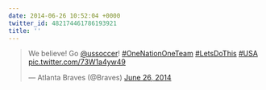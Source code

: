 ```yaml
---
date: 2014-06-26 10:52:04 +0000
twitter_id: 482174461786193921
title: ''
---
```


<blockquote class="twitter-tweet"><p lang="en" dir="ltr">We believe! Go <a href="https://twitter.com/ussoccer?ref_src=twsrc%5Etfw">@ussoccer</a>! <a href="https://twitter.com/hashtag/OneNationOneTeam?src=hash&amp;ref_src=twsrc%5Etfw">#OneNationOneTeam</a> <a href="https://twitter.com/hashtag/LetsDoThis?src=hash&amp;ref_src=twsrc%5Etfw">#LetsDoThis</a> <a href="https://twitter.com/hashtag/USA?src=hash&amp;ref_src=twsrc%5Etfw">#USA</a> <a href="http://t.co/73W1a4yw49">pic.twitter.com/73W1a4yw49</a></p>&mdash; Atlanta Braves (@Braves) <a href="https://twitter.com/Braves/status/482168145495740416?ref_src=twsrc%5Etfw">June 26, 2014</a></blockquote>
<script async src="https://platform.twitter.com/widgets.js" charset="utf-8"></script>
